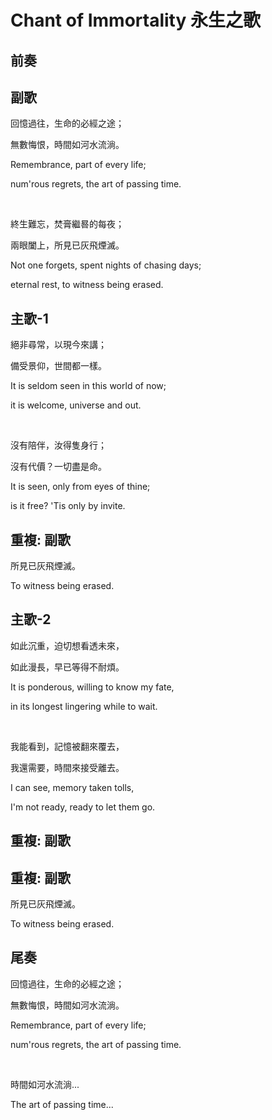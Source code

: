 # Chant of Immortality 永生之歌

## 前奏

## 副歌

回憶過往，生命的必經之途；

無數悔恨，時間如河水流淌。

Remembrance, part of every life;

num'rous regrets, the art of passing time.

<br>

終生難忘，焚膏繼晷的每夜；

兩眼闔上，所見已灰飛煙滅。

Not one forgets, spent nights of chasing days;

eternal rest, to witness being erased.

## 主歌-1

絕非尋常，以現今來講；

備受景仰，世間都一樣。

It is seldom seen in this world of now;

it is welcome, universe and out.

<br>

沒有陪伴，汝得隻身行；

沒有代價？一切盡是命。

It is seen, only from eyes of thine;

is it free? 'Tis only by invite.

## 重複: 副歌

所見已灰飛煙滅。

To witness being erased.

## 主歌-2

如此沉重，迫切想看透未來，

如此漫長，早已等得不耐煩。

It is ponderous, willing to know my fate,

in its longest lingering while to wait.

<br>

我能看到，記憶被翻來覆去，

我還需要，時間來接受離去。

I can see, memory taken tolls,

I'm not ready, ready to let them go.

## 重複: 副歌

## 重複: 副歌

所見已灰飛煙滅。

To witness being erased.

## 尾奏

回憶過往，生命的必經之途；

無數悔恨，時間如河水流淌。

Remembrance, part of every life;

num'rous regrets, the art of passing time.

<br>

時間如河水流淌...

The art of passing time...

